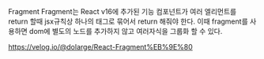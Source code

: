 Fragment
Fragment는 React v16에 추가된 기능
컴포넌트가 여러 엘리먼트를 return 할때 jsx규칙상 하나의 태그로 묶어서 return 해줘야 한다. 이때 fragment를 사용하면 dom에 별도의 노드를 추가하지 않고 여러자식을 그룹화 할 수 있다.

https://velog.io/@dolarge/React-Fragment%EB%9E%80